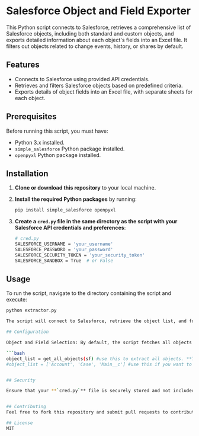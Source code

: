 # Salesforce Object and Field Exporter

This Python script connects to Salesforce, retrieves a comprehensive list of Salesforce objects, including both standard and custom objects, and exports detailed information about each object's fields into an Excel file. It filters out objects related to change events, history, or shares by default.

## Features

- Connects to Salesforce using provided API credentials.
- Retrieves and filters Salesforce objects based on predefined criteria.
- Exports details of object fields into an Excel file, with separate sheets for each object.

## Prerequisites

Before running this script, you must have:

- Python 3.x installed.
- `simple_salesforce` Python package installed.
- `openpyxl` Python package installed.

## Installation

1. **Clone or download this repository** to your local machine.

2. **Install the required Python packages** by running:

   ```bash
   pip install simple_salesforce openpyxl

3. **Create a `cred.py` file in the same directory as the script with your Salesforce API credentials and preferences**:

   ```bash
   # cred.py
   SALESFORCE_USERNAME = 'your_username'
   SALESFORCE_PASSWORD = 'your_password'
   SALESFORCE_SECURITY_TOKEN = 'your_security_token'
   SALESFORCE_SANDBOX = True  # or False

## Usage

To run the script, navigate to the directory containing the script and execute:

```bash
python extractor.py

The script will connect to Salesforce, retrieve the object list, and for each object, it will fetch and export field details to an Excel file named `<org_name>_export_<current_timestamp>.xlsx`.

## Configuration

Object and Field Selection: By default, the script fetches all objects and their fields. Modify the below section in sscript if you need to specify certain objects.

```bash
object_list = get_all_objects(sf) #use this to extract all objects. **THIS MAY NOT WORK IF YOU HAVE LARGE ORG**
#object_list = ['Account', 'Case', 'Main__c'] #use this if you want to extract specific objects


## Security

Ensure that your **`cred.py`** file is securely stored and not included in version control to prevent unauthorized access to your Salesforce credentials.


## Contributing
Feel free to fork this repository and submit pull requests to contribute to this project. For major changes, please open an issue first to discuss what you would like to change.

## License
MIT
